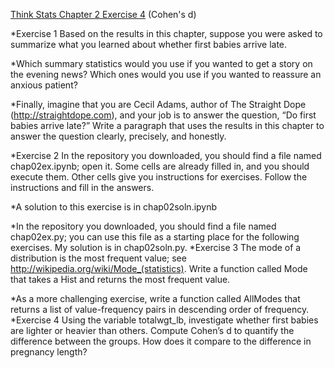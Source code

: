 [Think Stats Chapter 2 Exercise 4](http://greenteapress.com/thinkstats2/html/thinkstats2003.html#toc24) (Cohen's d)

*Exercise 1   Based on the results in this chapter, suppose you were asked to summarize what you learned about whether first babies arrive late.

*Which summary statistics would you use if you wanted to get a story on the evening news? Which ones would you use if you wanted to reassure an anxious patient?

*Finally, imagine that you are Cecil Adams, author of The Straight Dope (http://straightdope.com), and your job is to answer the question, “Do first babies arrive late?” Write a paragraph that uses the results in this chapter to answer the question clearly, precisely, and honestly.






*Exercise 2   In the repository you downloaded, you should find a file named chap02ex.ipynb; open it. Some cells are already filled in, and you should execute them. Other cells give you instructions for exercises. Follow the instructions and fill in the answers.

*A solution to this exercise is in chap02soln.ipynb




*In the repository you downloaded, you should find a file named chap02ex.py; you can use this file as a starting place for the following exercises. My solution is in chap02soln.py.
*Exercise 3   The mode of a distribution is the most frequent value; see http://wikipedia.org/wiki/Mode_(statistics). Write a function called Mode that takes a Hist and returns the most frequent value.





*As a more challenging exercise, write a function called AllModes that returns a list of value-frequency pairs in descending order of frequency.
*Exercise 4   Using the variable totalwgt_lb, investigate whether first babies are lighter or heavier than others. Compute Cohen’s d to quantify the difference between the groups. How does it compare to the difference in pregnancy length? 
